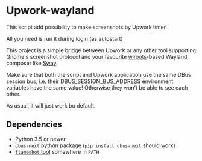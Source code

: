 Upwork-wayland
==============
This script add possibility to make screenshots by Upwork timer.

All you need is run it during login (as autostart)

This project is a simple bridge between Upwork or any other tool supporting Gnome's screenshot protocol
and your favourite [wlroots](https://github.com/swaywm/wlroots-rs)-based Wayland composer like [Sway](https://swaywm.org).

Make sure that both the script and Upwork application use the same DBus session bus,
i.e. their DBUS_SESSION_BUS_ADDRESS environment variables have the same value!
Otherwise they won't be able to see each other.


As usual, it will just work bu default.

Dependencies
------------

- Python 3.5 or newer
- `dbus-next` python package (`pip install dbus-next` should work)
- [`flameshot` tool](https://flameshot.org/) somewhere in `PATH`

<!-- - Optional: [`swayidle`](https://github.com/swaywm/swayidle) in `PATH` - for accurate idle time calculation -->
